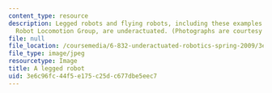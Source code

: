 ```yaml
---
content_type: resource
description: Legged robots and flying robots, including these examples from the MIT
  Robot Locomotion Group, are underactuated. (Photographs are courtesy of Jason Dorfman.)
file: null
file_location: /coursemedia/6-832-underactuated-robotics-spring-2009/3e6c96fc44f5e175c25dc677dbe5eec7_6-832s09-th.jpg
file_type: image/jpeg
resourcetype: Image
title: A legged robot
uid: 3e6c96fc-44f5-e175-c25d-c677dbe5eec7
---
```

